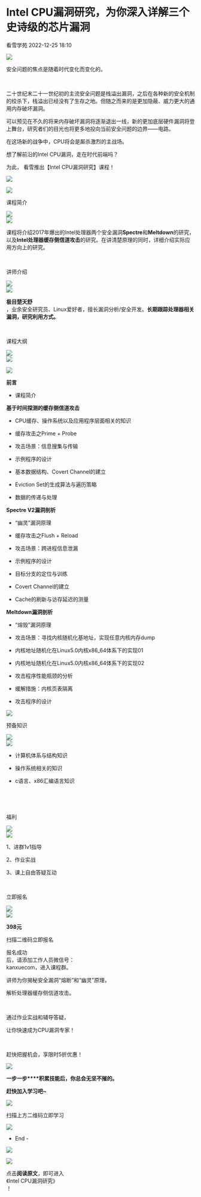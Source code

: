 #  Intel CPU漏洞研究，为你深入详解三个史诗级的芯片漏洞   
 看雪学苑   2022-12-25 18:10  
  
![](https://mmbiz.qpic.cn/mmbiz_gif/DzwMlsjkpcr1tUhbc6hg27DORgWJ3KWQkSysibiakq3ia13HCrsNnlymqCZZhiawDqIdmBdib5I8WO7WlcXKT1IAzVg/640?wx_fmt=gif "")  
  
安全问题的焦点是随着时代变化而变化的。  
  
   
  
二十世纪末二十一世纪初的主流安全问题是栈溢出漏洞，之后在各种新的安全机制的绞杀下，栈溢出已经没有了生存之地。但随之而来的是更加隐蔽、威力更大的通用内存破坏漏洞。  
  
  
可以预见在不久的将来内存破坏漏洞将逐渐退出一线，新的更加底层硬件漏洞将登上舞台，研究者们的目光也将更多地投向当前安全问题的边界——电路。  
  
  
在这场新的战争中，CPU将会是厮杀激烈的主战场。  
  
  
想了解前沿的Intel CPU漏洞，走在时代前端吗？  
  
  
为此， 看雪推出【Intel CPU漏洞研究】课程！  
  
![](https://mmbiz.qpic.cn/mmbiz_png/GLrZwmh5s7zd2rkPhk5lERFK90yyodHR2RSNUKyDkev7nriamlU8kNfic6yB6DrVXCscnnWM32T2TTl70tcGxkcg/640?wx_fmt=png "")  
  
  
  
  
![](https://mmbiz.qpic.cn/sz_mmbiz_png/1UG7KPNHN8GyNzjWyzA15sFhnpSJn3JQjWcthPeGvPNDzDEsmMe2THQL7jCTBsfYtCtW4SLWiacRTlSWC54WJJQ/640?wx_fmt=png "")  
  
  
  
课程简介  
  
![](https://mmbiz.qpic.cn/mmbiz_png/lMfKCAD8Y1iaibE6ibLef6Q6k3PN9KkFpIFEJSDz6lWtUgw3yUmUx0e8xicX34VcAj6xPzic0UQEIP759EQbLs4pVeg/640?wx_fmt=png "")  
![](https://mmbiz.qpic.cn/mmbiz_gif/rrLibLCA8Z36yPibDz9Ia2n8kBpMxpiafEv7kjFicQjM2K5ML6S3KNYzqVa6nL1HQNxbIYzuHMJHBKW66bXh9o3Q1A/640?wx_fmt=gif "")  
  
  
  
课程将介绍2017年爆出的Intel处理器两个安全漏洞**Spectre**和**Meltdown**的研究，以及**Intel处理器缓存侧信道攻击**的研究。在讲清楚原理的同时，详细介绍实际应用方向上的研究。  
  
   
  
讲师介绍  
  
![](https://mmbiz.qpic.cn/mmbiz_png/lMfKCAD8Y1iaibE6ibLef6Q6k3PN9KkFpIFEJSDz6lWtUgw3yUmUx0e8xicX34VcAj6xPzic0UQEIP759EQbLs4pVeg/640?wx_fmt=png "")  
![](https://mmbiz.qpic.cn/mmbiz_gif/rrLibLCA8Z36yPibDz9Ia2n8kBpMxpiafEv7kjFicQjM2K5ML6S3KNYzqVa6nL1HQNxbIYzuHMJHBKW66bXh9o3Q1A/640?wx_fmt=gif "")  
  
  
  
**极目楚天舒**  
，业余安全研究员、Linux爱好者，擅长漏洞分析/安全开发。**长期跟踪处理器相关漏洞，研究利用方式。**  
  
   
  
  
课程大纲  
  
![](https://mmbiz.qpic.cn/mmbiz_png/lMfKCAD8Y1iaibE6ibLef6Q6k3PN9KkFpIFEJSDz6lWtUgw3yUmUx0e8xicX34VcAj6xPzic0UQEIP759EQbLs4pVeg/640?wx_fmt=png "")  
![](https://mmbiz.qpic.cn/mmbiz_gif/rrLibLCA8Z36yPibDz9Ia2n8kBpMxpiafEv7kjFicQjM2K5ML6S3KNYzqVa6nL1HQNxbIYzuHMJHBKW66bXh9o3Q1A/640?wx_fmt=gif "")  
  
  
![](https://mmbiz.qpic.cn/mmbiz_gif/DzwMlsjkpcr1tUhbc6hg27DORgWJ3KWQkSysibiakq3ia13HCrsNnlymqCZZhiawDqIdmBdib5I8WO7WlcXKT1IAzVg/640?wx_fmt=gif "")  
  
**前言**  
- 课程简介  
  
**基于时间探测的缓存侧信道攻击**  
- CPU缓存、操作系统以及应用程序层面相关的知识  
  
- 缓存攻击之Prime + Probe  
  
- 攻击场景：信息搜集与传输  
  
- 示例程序的设计  
  
- 基本数据结构、Covert Channel的建立  
  
- Eviction Set的生成算法与遍历策略  
  
- 数据的传递与处理  
  
  
**Spectre V2漏洞剖析**  
- “幽灵”漏洞原理  
  
- 缓存攻击之Flush + Reload  
  
- 攻击场景：跨进程信息泄漏  
  
- 示例程序的设计  
  
- 目标分支的定位与训练  
  
- Covert Channel的建立  
  
- Cache的刷新与访存延迟的测量  
  
**Meltdown漏洞剖析**  
- “熔毁”漏洞原理  
  
- 攻击场景：寻找内核随机化基地址，实现任意内核内存dump  
  
- 内核地址随机化在Linux5.0内核x86_64体系下的实现01  
  
- 内核地址随机化在Linux5.0内核x86_64体系下的实现02  
  
- 攻击程序性能瓶颈的分析  
  
- 缓解措施：内核页表隔离  
  
- 攻击程序的设计  
  
  
  
![](https://mmbiz.qpic.cn/mmbiz_png/GLrZwmh5s7zd2rkPhk5lERFK90yyodHR2RSNUKyDkev7nriamlU8kNfic6yB6DrVXCscnnWM32T2TTl70tcGxkcg/640?wx_fmt=png "")  
  
  
  
预备知识  
  
![](https://mmbiz.qpic.cn/mmbiz_png/lMfKCAD8Y1iaibE6ibLef6Q6k3PN9KkFpIFEJSDz6lWtUgw3yUmUx0e8xicX34VcAj6xPzic0UQEIP759EQbLs4pVeg/640?wx_fmt=png "")  
![](https://mmbiz.qpic.cn/mmbiz_gif/rrLibLCA8Z36yPibDz9Ia2n8kBpMxpiafEv7kjFicQjM2K5ML6S3KNYzqVa6nL1HQNxbIYzuHMJHBKW66bXh9o3Q1A/640?wx_fmt=gif "")  
  
  
- 计算机体系与结构知识  
  
- 操作系统相关的知识  
  
- c语言、x86汇编语言知识  
  
   
  
   
  
福利  
  
![](https://mmbiz.qpic.cn/mmbiz_png/lMfKCAD8Y1iaibE6ibLef6Q6k3PN9KkFpIFEJSDz6lWtUgw3yUmUx0e8xicX34VcAj6xPzic0UQEIP759EQbLs4pVeg/640?wx_fmt=png "")  
![](https://mmbiz.qpic.cn/mmbiz_gif/rrLibLCA8Z36yPibDz9Ia2n8kBpMxpiafEv7kjFicQjM2K5ML6S3KNYzqVa6nL1HQNxbIYzuHMJHBKW66bXh9o3Q1A/640?wx_fmt=gif "")  
  
  
  
1、进群1v1指导  
  
2、作业实战  
  
3、课上自由答疑互动  
  
   
  
  
立即报名  
  
![](https://mmbiz.qpic.cn/mmbiz_png/lMfKCAD8Y1iaibE6ibLef6Q6k3PN9KkFpIFEJSDz6lWtUgw3yUmUx0e8xicX34VcAj6xPzic0UQEIP759EQbLs4pVeg/640?wx_fmt=png "")  
![](https://mmbiz.qpic.cn/mmbiz_gif/rrLibLCA8Z36yPibDz9Ia2n8kBpMxpiafEv7kjFicQjM2K5ML6S3KNYzqVa6nL1HQNxbIYzuHMJHBKW66bXh9o3Q1A/640?wx_fmt=gif "")  
  
  
  
**398元**  
  
  
  
  
扫描二维码立即报名  
  
  
报名成功  
后，请添加工作人员微信号：  
kanxuecom，进入课程群。  
  
  
  
讲师为你揭秘安全漏洞“熔断”和“幽灵”原理，  
  
  
解析处理器缓存侧信道攻击。  
  
   
  
通过作业实战和辅导答疑，  
  
  
让你快速成为CPU漏洞专家！  
  
   
  
赶快把握机会，享限时5折优惠！  
  
![](https://mmbiz.qpic.cn/mmbiz_gif/yiaUGfBWPtbQuH5aUviaiay2jOqF78SXDppoz3HyYRn9dxRRh5ibAiaFDx9eFQfuoMu3HicEicpZiabLGOJjiavxkbRibfDg/640?wx_fmt=gif "")  
  
  
  
  
  
**一步一步****积累技能后，你总会无坚不摧的。**  
  
  
**赶快加入学习吧~**  
  
  
![](https://mmbiz.qpic.cn/sz_mmbiz_png/1UG7KPNHN8Hc7Jyrv1jFeGTTJcBMI9ZpNgQTqTLKOsgC8uE1nV85qia7XSopwebw7eyWSqqtC7ssPviauoxq2oSA/640?wx_fmt=png "")  
  
扫描上方二维码立即学习  
  
  
[](http://mp.weixin.qq.com/s?__biz=MjM5NTc2MDYxMw==&mid=2458437955&idx=2&sn=73dd2dd34b75abc14bd03c12e0e3fb49&chksm=b18ff9c986f870df59522246f1b8f23240b52806bacb4bda1b45d79d602e3ac931f9cc6dafbb&scene=21#wechat_redirect)  
  
  
  
![](https://mmbiz.qpic.cn/mmbiz_gif/b96CibCt70iaa8r7PJoyAtlfHAKe8RosE3wYVKBac55p1HPBJHZS42ywnG4yYtD3jo9A9e5kawBZs4IE6R1C4wibw/640?wx_fmt=gif "")  
  
- End -  
  
  
  
![](https://mmbiz.qpic.cn/mmbiz_jpg/Uia4617poZXP96fGaMPXib13V1bJ52yHq9ycD9Zv3WhiaRb2rKV6wghrNa4VyFR2wibBVNfZt3M5IuUiauQGHvxhQrA/640?wx_fmt=jpeg "")  
  
  
![](https://mmbiz.qpic.cn/mmbiz/z9433rAGTDd78cwaDvzakb7575ic82NHaKASbJ2j330Auic2Ft9xA6W1fIhzeWib47ju2MNkhofiaumYKD9YltcqTQ/640?wx_fmt=gif "")  
  
点击**阅读原文**，即可进入  
《Intel CPU漏洞研究》  
！  
  

